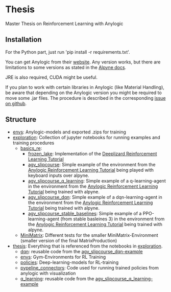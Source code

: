 # Thesis

Master Thesis on Reinforcement Learning with Anylogic

## Installation

For the Python part, just run 'pip install -r requirements.txt'. 

You can get Anylogic from their [website](https://www.anylogic.com/downloads/). Any version works, but there are limitations to some versions as stated in the [Alpyne docs](https://t-wolfeadam.github.io/Alpyne/_build/html/intro_getstarted.html).

JRE is also required, CUDA might be useful.

If you plan to work with certain libraries in Anylogic (like Material Handling), be aware that depending on the Anylogic version you might be required to move some .jar files. The procedure is described in the corresponding [issue on github](https://github.com/t-wolfeadam/Alpyne/issues/18).

## Structure

- [envs](./envs): Anylogic-models and exported .zips for training
- [exploration](./exploration): Collection of jupyter notebooks for running examples and training procedures 
    - [basics_re](./exploration/basics_re/):
        - [frozen_lake](./exploration/basics_re/frozen_lake.ipynb): Implementation of the [Deeplizard Reinforcement Learning Tutorial](https://www.youtube.com/watch?v=HGeI30uATws&list=PLZbbT5o_s2xoWNVdDudn51XM8lOuZ_Njv&index=9)
        - [agv_slipcourse](./exploration/basics_re/agv_slipcourse.py): Simple example of the environment from the [Anylogic Reinforcement Learning Tutorial](https://www.youtube.com/watch?v=NeQYsKADD_c) being played with keyboard inputs over alpyne.
        - [agv_slipcourse_q_learning](./exploration/basics_re/agv_slipcourse_q_learning.ipynb): Simple example of a q-learning-agent in the environment from the [Anylogic Reinforcement Learning Tutorial](https://www.youtube.com/watch?v=NeQYsKADD_c) being trained with alpyne.
        - [agv_slipcourse_dqn](./exploration/basics_re/agv_slipcourse_dqn.ipynb): Simple example of a dqn-learning-agent in the environment from the [Anylogic Reinforcement Learning Tutorial](https://www.youtube.com/watch?v=NeQYsKADD_c) being trained with alpyne.
        - [agv_slipcourse_stable_baselines](./exploration/basics_re/agv_slipcourse_stable_baslines.ipynb): Simple example of a PPO-learning-agent (from stable basleines 3) in the environment from the [Anylogic Reinforcement Learning Tutorial](https://www.youtube.com/watch?v=NeQYsKADD_c) being trained with alpyne.
    - [MiniMatrix](./exploration/MiniMatrix/): Different tests for the smaller MiniMatrix-Environment (smaller version of the final MatrixProduction)
- [thesis](./thesis): Everything that is referenced from the notebooks in [exploration](./exploration).
    - [dqn](./thesis/dqn/): reusable code from the [agv_slipcourse_dqn-example](./exploration/basics_re/agv_slipcourse_dqn.ipynb)
    - [envs](./thesis/envs): Gym-Environments for RL Training
    - [policies](./thesis/policies/): Deep-learning-models for RL-training
    - [pypeline_connectors](./thesis/pypeline_connectors/): Code used for running trained policies from anylogic with visualization
    - [q_learning](./thesis/q_learning/): reusable code from the [agv_slipcourse_q_learning-example](./exploration/basics_re/agv_slipcourse_q_learning.ipynb)
